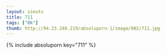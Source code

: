 ```yaml
--- 
layout: sieutv
title: 711
tags: ["0k"]
thumb: http://94.23.248.219/absoluporn-1/image/002/711.jpg
---
```

{% include absoluporn key="711" %} 
